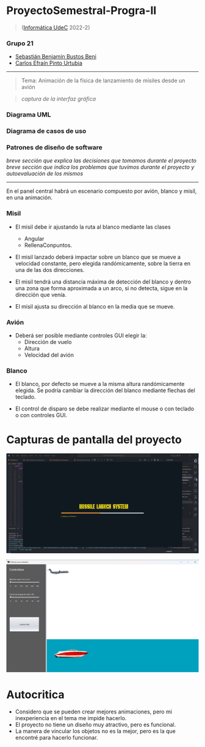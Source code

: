 # ProyectoSemestral-Progra-II

> ([Informática UdeC](https://fi.udec.cl/pregrado/ingenieria-civil-informatica/) 2022-2)

### Grupo 21
- [Sebastián Benjamín Bustos Beni](https://github.com/sebasinmas)
- [Carlos Efraín Pinto Urtubia](https://github.com/CxrlosKenobi)

---

> Tema: Animación de la física de lanzamiento de misiles desde un avión

> *captura de la interfaz gráfica*

### Diagrama UML

### Diagrama de casos de uso

### Patrones de diseño de software


*breve sección que explica las decisiones que tomamos durante el proyecto*
*breve sección que indica los problemas que tuvimos durante el proyecto y autoevaluación de los mismos*

---

En el panel central habrá un escenario compuesto por avión, blanco y misil, en una animación.

### Misil
- El misil debe ir ajustando la ruta al blanco mediante las clases
  - Angular
  - RellenaConpuntos.

- El misil lanzado deberá impactar sobre un blanco que se mueve a velocidad constante, pero elegida randómicamente, sobre la tierra en una de las dos direcciones.

- El misil tendrá una distancia máxima de detección del blanco y dentro una zona que forma aproximada a un arco, si no detecta, sigue en la dirección que venía.

- El misil ajusta su dirección al blanco en la media que se mueve.

### Avión
- Deberá ser posible mediante controles GUI elegir la:
  - Dirección de vuelo
  - Altura
  - Velocidad del avión

### Blanco
- El blanco, por defecto se mueve a la misma altura randómicamente elegida. Se podría cambiar la dirección del blanco mediante flechas del teclado. 

- El control de disparo se debe realizar mediante el mouse o con teclado o con controles GUI.


# Capturas de pantalla del proyecto
![](/assetsReadme/loadingScreen.png)

![](/assetsReadme/inGame.png)

# Autocritica

  + Considero que se pueden crear mejores animaciones, pero mi inexperiencia en el tema me impide hacerlo.
  + El proyecto no tiene un diseño muy atractivo, pero es funcional.
  + La manera de vincular los objetos no es la mejor, pero es la que encontré para hacerlo funcionar.